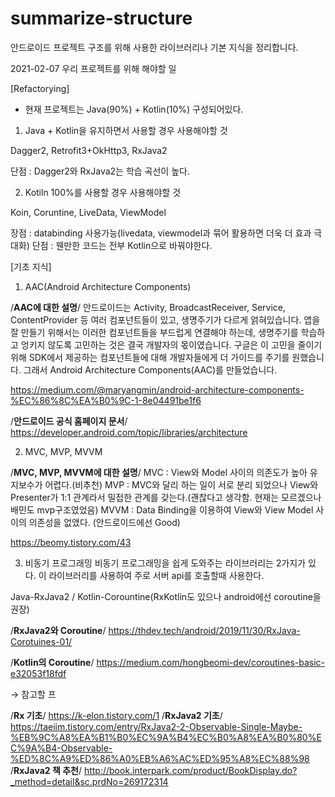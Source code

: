 # summarize-structure
안드로이드 프로젝트 구조를 위해 사용한 라이브러리나 기본 지식을 정리합니다.

2021-02-07 우리 프로젝트를 위해 해야할 일

[Refactorying]
- 현재 프로젝트는 Java(90%) + Kotlin(10%) 구성되어있다.

1. Java + Kotlin을 유지하면서 사용할 경우 사용해야할 것

Dagger2, Retrofit3+OkHttp3, RxJava2

단점 : Dagger2와 RxJava2는 학습 곡선이 높다. 

2. Kotiln 100%를 사용할 경우 사용해야할 것

Koin, Coruntine, LiveData, ViewModel
 
장점 : databinding 사용가능(livedata, viewmodel과 묶어 활용하면 더욱 더 효과 극대화)
단점 : 웬만한 코드는 전부 Kotlin으로 바꿔야한다.


[기초 지식]

1. AAC(Android Architecture Components)

/**AAC에 대한 설명**/
안드로이드는 Activity, BroadcastReceiver, Service, ContentProvider 등 여러 컴포넌트들이 있고,
생명주기가 다르게 얽혀있습니다.
앱을 잘 만들기 위해서는 이러한 컴포넌트들을 부드럽게 연결해야 하는데,
생명주기를 학습하고 엉키지 않도록 고민하는 것은 결국 개발자의 몫이였습니다.
구글은 이 고민을 줄이기 위해 SDK에서 제공하는 컴포넌트들에 대해 개발자들에게 더 가이드를 주기를 원했습니다.
그래서 Android Architecture Components(AAC)를 만들었습니다.

https://medium.com/@maryangmin/android-architecture-components-%EC%86%8C%EA%B0%9C-1-8e04491be1f6

/**안드로이드 공식 홈페이지 문서**/
https://developer.android.com/topic/libraries/architecture


2. MVC, MVP, MVVM

/**MVC, MVP, MVVM에 대한 설명**/
MVC : View와 Model 사이의 의존도가 높아 유지보수가 어렵다.(비추천)
MVP : MVC와 달리 하는 일이 서로 분리 되었으나 View와 Presenter가 1:1 관계라서 밀접한 관계를 갖는다.(괜찮다고 생각함. 현재는 모르겠으나 배민도 mvp구조였었음)
MVVM : Data Binding을 이용하여 View와 View Model 사이의 의존성을 없앴다. (안드로이드에선 Good)

https://beomy.tistory.com/43


3. 비동기 프로그래밍
비동기 프로그래밍을 쉽게 도와주는 라이브러리는 2가지가 있다.
이 라이브러리를 사용하여 주로 서버 api를 호출할때 사용한다.

Java-RxJava2 / Kotlin-Corountine(RxKotlin도 있으나 android에선 coroutine을 권장)

/**RxJava2와 Coroutine**/
https://thdev.tech/android/2019/11/30/RxJava-Corotuines-01/

/**Kotlin의 Coroutine**/
https://medium.com/hongbeomi-dev/coroutines-basic-e32053f18fdf

→ 참고할 프

/**Rx 기초**/
https://k-elon.tistory.com/1
/**RxJava2 기초**/
https://taeiim.tistory.com/entry/RxJava2-2-Observable-Single-Maybe-%EB%9C%A8%EA%B1%B0%EC%9A%B4%EC%B0%A8%EA%B0%80%EC%9A%B4-Observable-%ED%8C%A9%ED%86%A0%EB%A6%AC%ED%95%A8%EC%88%98
/**RxJava2 책 추천**/
http://book.interpark.com/product/BookDisplay.do?_method=detail&sc.prdNo=269172314



